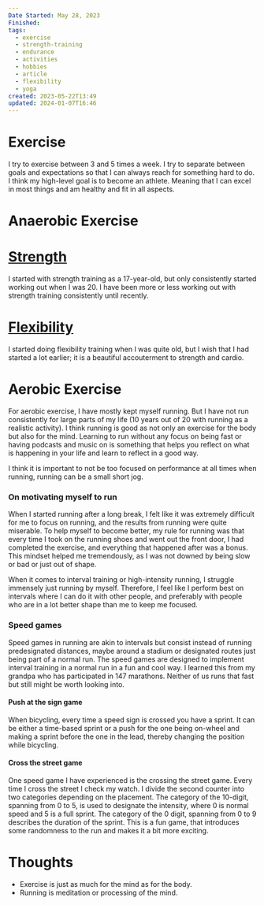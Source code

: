 ```yaml
---
Date Started: May 28, 2023
Finished: 
tags:
  - exercise
  - strength-training
  - endurance
  - activities
  - hobbies
  - article
  - flexibility
  - yoga
created: 2023-05-22T13:49
updated: 2024-01-07T16:46
---
```

# Exercise

I try to exercise between 3 and 5 times a week. I try to separate between goals and expectations so that I can always reach for something hard to do. 
I think my high-level goal is to become an athlete. Meaning that I can excel in most things and am healthy and fit in all aspects. 

# Anaerobic Exercise


# [Strength](Strength/Strength.md)
I started with strength training as a 17-year-old, but only consistently started working out when I was 20. I have been more or less working out with strength training consistently until recently. 



# [Flexibility](Flexibility/Flexibility.md)
I started doing flexibility training when I was quite old, but I wish that I had started a lot earlier; it is a beautiful accouterment to strength and cardio. 
# Aerobic Exercise

For aerobic exercise, I have mostly kept myself running. But I have not run consistently for large parts of my life (10 years out of 20 with running as a realistic activity). 
I think running is good as not only an exercise for the body but also for the mind. Learning to run without any focus on being fast or having podcasts and music on is something that helps you reflect on what is happening in your life and learn to reflect in a good way. 

I think it is important to not be too focused on performance at all times when running, running can be a small short jog. 

### On motivating myself to run
When I started running after a long break, I felt like it was extremely difficult for me to focus on running, and the results from running were quite miserable. To help myself to become better, my rule for running was that every time I took on the running shoes and went out the front door, I had completed the exercise, and everything that happened after was a bonus. This mindset helped me tremendously, as I was not downed by being slow or bad or just out of shape. 

When it comes to interval training or high-intensity running, I struggle immensely just running by myself. Therefore, I feel like I perform best on intervals where I can do it with other people, and preferably with people who are in a lot better shape than me to keep me focused. 

### Speed games
Speed games in running are akin to intervals but consist instead of running predesignated distances, maybe around a stadium or designated routes just being part of a normal run. The speed games are designed to implement interval training in a normal run in a fun and cool way.  I learned this from my grandpa who has participated in 147 marathons. Neither of us runs that fast but still might be worth looking into. 


#### Push at the sign game
When bicycling, every time a speed sign is crossed you have a sprint.  It can be either a time-based sprint or a push for the one being on-wheel and making a sprint before the one in the lead, thereby changing the position while bicycling. 

#### Cross the street game
One speed game I have experienced is the crossing the street game. Every time I cross the street I check my watch. I divide the second counter into two categories depending on the placement. 
The category of the 10-digit, spanning from 0 to 5, is used to designate the intensity, where 0 is normal speed and 5 is a full sprint. 
The category of the 0 digit, spanning from 0 to 9 describes the duration of the sprint. 
This is a fun game, that introduces some randomness to the run and makes it a bit more exciting. 

# Thoughts 
- Exercise is just as much for the mind as for the body. 
- Running is meditation or processing of the mind. 



